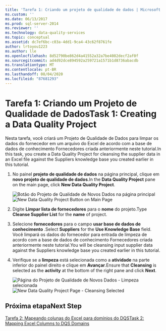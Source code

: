 ```yaml
---
title: 'Tarefa 1: Criando um projeto de qualidade de dados | Microsoft Docs'
ms.custom: ''
ms.date: 06/13/2017
ms.prod: sql-server-2014
ms.reviewer: ''
ms.technology: data-quality-services
ms.topic: conceptual
ms.assetid: dc7ef6bc-c03a-4dd1-9ca4-43c62f8761fe
author: lrtoyou1223
ms.author: lle
ms.openlocfilehash: 8d52790be862d4a41552a32a7be4082decf2af0f
ms.sourcegitcommit: ad4d92dce894592a259721a1571b1d8736abacdb
ms.translationtype: MT
ms.contentlocale: pt-BR
ms.lasthandoff: 08/04/2020
ms.locfileid: "87681293"
---
```

# <a name="task-1-creating-a-data-quality-project"></a><span data-ttu-id="699a9-102">Tarefa 1: Criando um Projeto de Qualidade de Dados</span><span class="sxs-lookup"><span data-stu-id="699a9-102">Task 1: Creating a Data Quality Project</span></span>
  <span data-ttu-id="699a9-103">Nesta tarefa, você criará um Projeto de Qualidade de Dados para limpar os dados do fornecedor em um arquivo do Excel de acordo com a base de dados de conhecimento Fornecedores criada anteriormente neste tutorial.</span><span class="sxs-lookup"><span data-stu-id="699a9-103">In this task, you create a Data Quality Project for cleansing the supplier data in an Excel file against the Suppliers knowledge base you created earlier in this tutorial.</span></span>

1.  <span data-ttu-id="699a9-104">No painel **projeto de qualidade de dados** na página principal, clique em **novo projeto de qualidade de dados**.</span><span class="sxs-lookup"><span data-stu-id="699a9-104">In the **Data Quality Project** pane on the main page, click **New Data Quality Project**.</span></span>

     <span data-ttu-id="699a9-105">![Botão do Projeto de Qualidade de Novos Dados na página principal](../../2014/tutorials/media/et-creatingadataqualityproject-01.jpg "Botão do Projeto de Qualidade de Novos Dados na página principal")</span><span class="sxs-lookup"><span data-stu-id="699a9-105">![New Data Quality Project Button on Main Page](../../2014/tutorials/media/et-creatingadataqualityproject-01.jpg "New Data Quality Project Button on Main Page")</span></span>

2.  <span data-ttu-id="699a9-106">Digite **Limpar lista de fornecedores** para o **nome** do projeto.</span><span class="sxs-lookup"><span data-stu-id="699a9-106">Type **Cleanse Supplier List** for the **name** of project.</span></span>

3.  <span data-ttu-id="699a9-107">Selecione **fornecedores** para o campo **usar base de dados de conhecimento** .</span><span class="sxs-lookup"><span data-stu-id="699a9-107">Select **Suppliers** for the **Use Knowledge Base** field.</span></span> <span data-ttu-id="699a9-108">Você limpará os dados do fornecedor para entrada de limpeza de acordo com a base de dados de conhecimento Fornecedores criada anteriormente neste tutorial.</span><span class="sxs-lookup"><span data-stu-id="699a9-108">You will be cleansing input supplier data against the Suppliers knowledge base you created earlier in this tutorial.</span></span>

4.  <span data-ttu-id="699a9-109">Verifique se a **limpeza** está selecionada como a **atividade** na parte inferior do painel direito e clique em **Avançar**.</span><span class="sxs-lookup"><span data-stu-id="699a9-109">Ensure that **Cleansing** is selected as the **activity** at the bottom of the right pane and click **Next**.</span></span>

     <span data-ttu-id="699a9-110">![Página do Projeto de Qualidade de Novos Dados - Limpeza selecionada](../../2014/tutorials/media/et-creatingadataqualityproject-02.jpg "Página do Projeto de Qualidade de Novos Dados - Limpeza selecionada")</span><span class="sxs-lookup"><span data-stu-id="699a9-110">![New Data Quality Project Page - Cleansing Selected](../../2014/tutorials/media/et-creatingadataqualityproject-02.jpg "New Data Quality Project Page - Cleansing Selected")</span></span>

## <a name="next-step"></a><span data-ttu-id="699a9-111">Próxima etapa</span><span class="sxs-lookup"><span data-stu-id="699a9-111">Next Step</span></span>
 [<span data-ttu-id="699a9-112">Tarefa 2: Mapeando colunas do Excel para domínios do DQS</span><span class="sxs-lookup"><span data-stu-id="699a9-112">Task 2: Mapping Excel Columns to DQS Domains</span></span>](../../2014/tutorials/task-2-mapping-excel-columns-to-dqs-domains.md)


